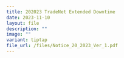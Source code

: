 ```yaml
---
title: 202023 TradeNet Extended Downtime
date: 2023-11-10
layout: file
description: ""
image: ""
variant: tiptap
file_url: /files/Notice_20_2023_Ver_1.pdf
---
```

